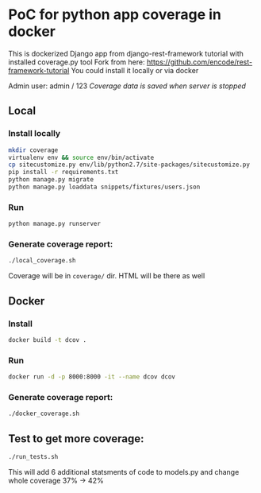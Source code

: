 # PoC for python app coverage in docker

This is dockerized Django app from django-rest-framework tutorial with installed coverage.py tool
Fork from here: https://github.com/encode/rest-framework-tutorial
You could install it locally or via docker

Admin user: admin / 123
*Coverage data is saved when server is stopped*

## Local

### Install locally

```bash
mkdir coverage
virtualenv env && source env/bin/activate
cp sitecustomize.py env/lib/python2.7/site-packages/sitecustomize.py
pip install -r requirements.txt
python manage.py migrate
python manage.py loaddata snippets/fixtures/users.json
```

### Run

```bash
python manage.py runserver
```

### Generate coverage report:

```bash
./local_coverage.sh
```

Coverage will be in `coverage/` dir. HTML will be there as well

## Docker

### Install

```bash
docker build -t dcov .
```

### Run

```bash
docker run -d -p 8000:8000 -it --name dcov dcov
```

### Generate coverage report:

```bash
./docker_coverage.sh
```

## Test to get more coverage:

```bash
./run_tests.sh
```

This will add 6 additional statsments of code to models.py and change whole coverage 37% -> 42%




